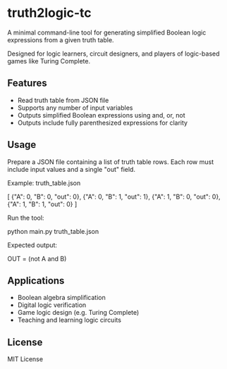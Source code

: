 # truth2logic-tc

A minimal command-line tool for generating simplified Boolean logic expressions from a given truth table.

Designed for logic learners, circuit designers, and players of logic-based games like Turing Complete.

## Features

- Read truth table from JSON file
- Supports any number of input variables
- Outputs simplified Boolean expressions using and, or, not
- Outputs include fully parenthesized expressions for clarity

## Usage

Prepare a JSON file containing a list of truth table rows. Each row must include input values and a single "out" field.

Example: truth_table.json

[
    {"A": 0, "B": 0, "out": 0},
    {"A": 0, "B": 1, "out": 1},
    {"A": 1, "B": 0, "out": 0},
    {"A": 1, "B": 1, "out": 0}
]

Run the tool:

python main.py truth_table.json

Expected output:

OUT = (not A and B)

## Applications

- Boolean algebra simplification
- Digital logic verification
- Game logic design (e.g. Turing Complete)
- Teaching and learning logic circuits

## License

MIT License
